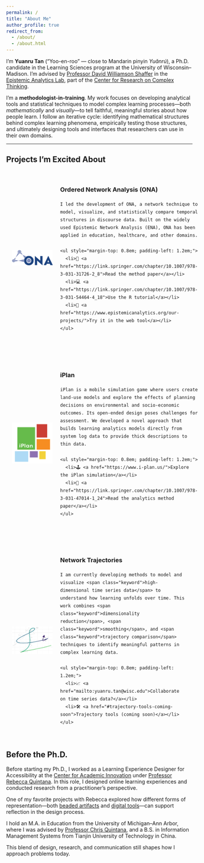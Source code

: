 ```yaml
---
permalink: /
title: "About Me"
author_profile: true
redirect_from: 
  - /about/
  - /about.html
---
```


I’m **Yuanru Tan** (“Yoo-en-roo” — close to Mandarin pinyin *Yuǎnrú*), a Ph.D. candidate in the Learning Sciences program at the University of Wisconsin–Madison. I’m advised by [Professor David Williamson Shaffer](https://edpsych.education.wisc.edu/fac-staff/williamson-shaffer-david/) in the [Epistemic Analytics Lab](https://www.epistemicanalytics.org/), part of the [Center for Research on Complex Thinking](https://www.crct.center/).

I’m a **methodologist-in-training**. My work focuses on developing analytical tools and statistical techniques to model complex learning processes—both _mathematically_ and _visually_—to tell faithful, meaningful stories about how people learn. I follow an iterative cycle: identifying mathematical structures behind complex learning phenomena, empirically testing those structures, and ultimately designing tools and interfaces that researchers can use in their own domains.

---

<style>
.project-row {
  display: flex;
  align-items: center;
  gap: 20px;
  margin-bottom: 2.5em;
  padding: 16px;
  border-radius: 12px;
  transition: background-color 0.2s ease, box-shadow 0.2s ease, transform 0.2s ease;
}

.project-row:hover {
  background-color: #f7f7f7;
  box-shadow: 0 4px 12px rgba(0, 0, 0, 0.06);
  transform: translateY(-2px);
}

.project-image {
  width: 110px;
  flex-shrink: 0;
  margin-top: 4px;
}

.project-text {
  line-height: 1.5;
}

.keyword {
  color: #61D04F;
  font-weight: 500;
}
</style>

<h2>Projects I’m Excited About</h2>

<!-- ONA -->
<div class="project-row">
  <img src="/images/ona-logo.png" alt="ONA logo" class="project-image" />
  <div class="project-text">
    <h3><strong>Ordered Network Analysis (ONA)</strong></h3>

    I led the development of ONA, a network technique to model, visualize, and statistically compare temporal structures in discourse data. Built on the widely used Epistemic Network Analysis (ENA), ONA has been applied in education, healthcare, and other domains.

    <ul style="margin-top: 0.8em; padding-left: 1.2em;">
      <li>📄 <a href="https://link.springer.com/chapter/10.1007/978-3-031-31726-2_8">Read the method paper</a></li>
      <li>💻 <a href="https://link.springer.com/chapter/10.1007/978-3-031-54464-4_18">Use the R tutorial</a></li>
      <li>🧪 <a href="https://www.epistemicanalytics.org/our-projects/">Try it in the web tool</a></li>
    </ul>
  </div>
</div>

<!-- iPlan -->
<div class="project-row">
  <img src="/images/iplan-logo.png" alt="iPlan logo" class="project-image" />
  <div class="project-text">
    <h3><strong>iPlan</strong></h3>

    iPlan is a mobile simulation game where users create land-use models and explore the effects of planning decisions on environmental and socio-economic outcomes. Its open-ended design poses challenges for assessment. We developed a novel approach that builds learning analytics models directly from system log data to provide thick descriptions to thin data.

    <ul style="margin-top: 0.8em; padding-left: 1.2em;">
      <li>🕹️ <a href="https://www.i-plan.us/">Explore the iPlan simulation</a></li>
      <li>🧠 <a href="https://link.springer.com/chapter/10.1007/978-3-031-47014-1_24">Read the analytics method paper</a></li>
    </ul>
  </div>
</div>

<!-- Trajectories -->
<div class="project-row">
  <img src="/images/trajectory-logo.png" alt="Trajectory logo" class="project-image" />
  <div class="project-text">
    <h3><strong>Network Trajectories</strong></h3>

    I am currently developing methods to model and visualize <span class="keyword">high-dimensional time series data</span> to understand how learning unfolds over time. This work combines <span class="keyword">dimensionality reduction</span>, <span class="keyword">smoothing</span>, and <span class="keyword">trajectory comparison</span> techniques to identify meaningful patterns in complex learning data.

    <ul style="margin-top: 0.8em; padding-left: 1.2em;">
      <li>📈 <a href="mailto:yuanru.tan@wisc.edu">Collaborate on time series data?</a></li>
      <li>🛠️ <a href="#trajectory-tools-coming-soon">Trajectory tools (coming soon)</a></li>
    </ul>
  </div>
</div>


## Before the Ph.D.

Before starting my Ph.D., I worked as a Learning Experience Designer for Accessibility at the [Center for Academic Innovation](https://ai.umich.edu/) under [Professor Rebecca Quintana](https://marsal.umich.edu/directory/faculty-staff/rebecca-quintana). In this role, I designed online learning experiences and conducted research from a practitioner’s perspective.

One of my favorite projects with Rebecca explored how different forms of representation—both [beaded artifacts](https://dl.acm.org/doi/10.1145/3170427.3188650) and [digital tools](https://link.springer.com/article/10.1007/s11528-021-00592-x)—can support reflection in the design process.

I hold an M.A. in Education from the University of Michigan–Ann Arbor, where I was advised by [Professor Chris Quintana](https://marsal.umich.edu/directory/faculty-staff/christopher-quintana), and a B.S. in Information Management Systems from Tianjin University of Technology in China.

This blend of design, research, and communication still shapes how I approach problems today.
